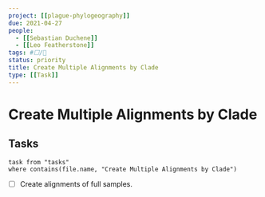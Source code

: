 ```yaml
---
project: [[plague-phylogeography]]
due: 2021-04-27
people:
  - [[Sebastian Duchene]]
  - [[Leo Featherstone]]
tags: #⬜/🧨  
status: priority
title: Create Multiple Alignments by Clade
type: [[Task]]
---
```


# Create Multiple Alignments by Clade

## Tasks

```dataview
task from "tasks"
where contains(file.name, "Create Multiple Alignments by Clade")
```

- [ ] Create alignments of full samples.